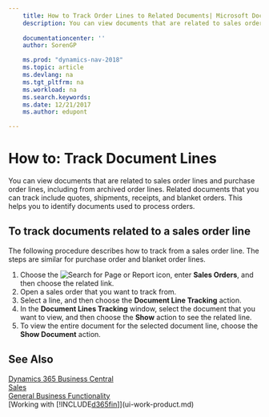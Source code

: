 ```yaml
---
    title: How to Track Order Lines to Related Documents| Microsoft Docs
    description: You can view documents that are related to sales order lines and purchase order lines, including from archived order lines. Related documents that you can track include quotes, shipments, receipts, and blanket orders. This helps you to identify documents used to process orders.
    
    documentationcenter: ''
    author: SorenGP

    ms.prod: "dynamics-nav-2018"
    ms.topic: article
    ms.devlang: na
    ms.tgt_pltfrm: na
    ms.workload: na
    ms.search.keywords:
    ms.date: 12/21/2017
    ms.author: edupont

---
```

# How to: Track Document Lines
You can view documents that are related to sales order lines and purchase order lines, including from archived order lines. Related documents that you can track include quotes, shipments, receipts, and blanket orders. This helps you to identify documents used to process orders.  

## To track documents related to a sales order line
The following procedure describes how to track from a sales order line. The steps are similar for purchase order and blanket order lines.

1.  Choose the ![Search for Page or Report](media/ui-search/search_small.png "Search for Page or Report icon") icon, enter **Sales Orders**, and then choose the related link.  
2.  Open a sales order that you want to track from.  
3.  Select a line, and then choose the **Document Line Tracking** action.
4. In the **Document Lines Tracking** window, select the document that you want to view, and then choose the **Show** action to see the related line.
5. To view the entire document for the selected document line, choose the **Show Document** action.

## See Also
[Dynamics 365 Business Central](https://docs.microsoft.com/dynamics365/business-central/)  
[Sales](sales-manage-sales.md)  
[General Business Functionality](ui-across-business-areas.md)  
[Working with [!INCLUDE[d365fin](includes/d365fin_md.md)]](ui-work-product.md)
